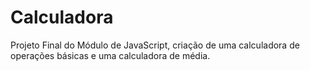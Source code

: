 # Calculadora
Projeto Final do Módulo de JavaScript, criação de uma calculadora de operações básicas e uma calculadora de média. 
